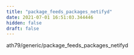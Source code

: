 ```yaml
---
title: "package_feeds_packages_netifyd"
date: 2021-07-01 16:51:03.344446
hidden: false
draft: false
---
```


ath79/generic/package_feeds_packages_netifyd

